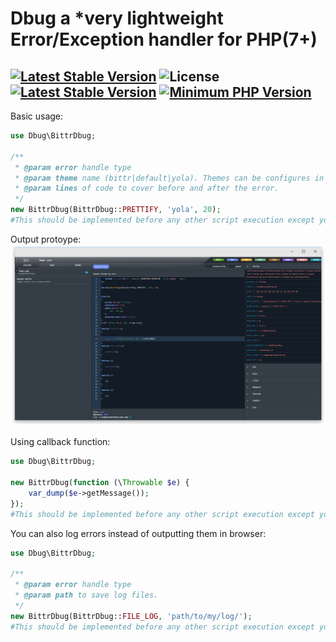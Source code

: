 # Dbug a *very lightweight Error/Exception handler for PHP(7+)
[![Latest Stable Version](https://img.shields.io/badge/release-v1.0.0-brightgreen.svg)](https://github.com/Ghostff/Text_Tables_Generator/releases) ![License](https://img.shields.io/packagist/l/gomoob/php-pushwoosh.svg) [![Latest Stable Version](https://img.shields.io/badge/packagist-v5.5.4-blue.svg)](https://packagist.org/packages/ghostff/text-tables-generator) [![Minimum PHP Version](https://img.shields.io/badge/php-%3E%3D%207.0-8892BF.svg)](http://php.net/releases/7_0_0.php)
----------
Basic usage:
```php
use Dbug\BittrDbug;

/**
 * @param error handle type
 * @param theme name (bittr|default|yola). Themes can be configures in theme.json
 * @param lines of code to cover before and after the error.
 */
new BittrDbug(BittrDbug::PRETTIFY, 'yola', 20);
#This should be implemented before any other script execution except your autoloader(if using one).
```
Output protoype:
![Screenshot](demo.png)

Using callback function:
```php
use Dbug\BittrDbug;

new BittrDbug(function (\Throwable $e) {
    var_dump($e->getMessage());
});
#This should be implemented before any other script execution except your autoloader(if using one).
```

You can also log errors instead of outputting them in browser:
```php
use Dbug\BittrDbug;

/**
 * @param error handle type
 * @param path to save log files.
 */
new BittrDbug(BittrDbug::FILE_LOG, 'path/to/my/log/');
#This should be implemented before any other script execution except your autoloader(if using one).
```

